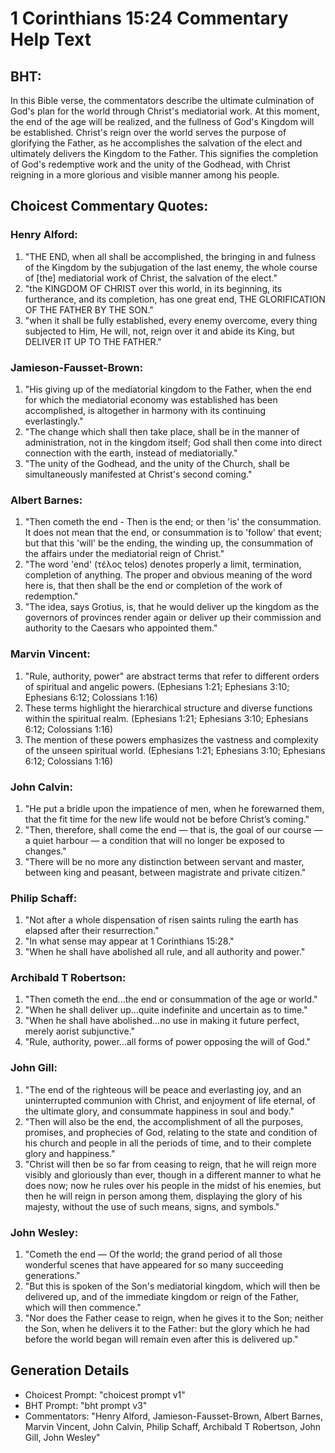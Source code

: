 # 1 Corinthians 15:24 Commentary Help Text

## BHT:
In this Bible verse, the commentators describe the ultimate culmination of God's plan for the world through Christ's mediatorial work. At this moment, the end of the age will be realized, and the fullness of God's Kingdom will be established. Christ's reign over the world serves the purpose of glorifying the Father, as he accomplishes the salvation of the elect and ultimately delivers the Kingdom to the Father. This signifies the completion of God's redemptive work and the unity of the Godhead, with Christ reigning in a more glorious and visible manner among his people.

## Choicest Commentary Quotes:
### Henry Alford:
1. "THE END, when all shall be accomplished, the bringing in and fulness of the Kingdom by the subjugation of the last enemy, the whole course of [the] mediatorial work of Christ, the salvation of the elect." 
2. "the KINGDOM OF CHRIST over this world, in its beginning, its furtherance, and its completion, has one great end, THE GLORIFICATION OF THE FATHER BY THE SON."
3. "when it shall be fully established, every enemy overcome, every thing subjected to Him, He will, not, reign over it and abide its King, but DELIVER IT UP TO THE FATHER."

### Jamieson-Fausset-Brown:
1. "His giving up of the mediatorial kingdom to the Father, when the end for which the mediatorial economy was established has been accomplished, is altogether in harmony with its continuing everlastingly."
2. "The change which shall then take place, shall be in the manner of administration, not in the kingdom itself; God shall then come into direct connection with the earth, instead of mediatorially."
3. "The unity of the Godhead, and the unity of the Church, shall be simultaneously manifested at Christ's second coming."

### Albert Barnes:
1. "Then cometh the end - Then is the end; or then 'is' the consummation. It does not mean that the end, or consummation is to 'follow' that event; but that this 'will' be the ending, the winding up, the consummation of the affairs under the mediatorial reign of Christ."
2. "The word 'end' (τέλος  telos) denotes properly a limit, termination, completion of anything. The proper and obvious meaning of the word here is, that then shall be the end or completion of the work of redemption."
3. "The idea, says Grotius, is, that he would deliver up the kingdom as the governors of provinces render again or deliver up their commission and authority to the Caesars who appointed them."

### Marvin Vincent:
1. "Rule, authority, power" are abstract terms that refer to different orders of spiritual and angelic powers. (Ephesians 1:21; Ephesians 3:10; Ephesians 6:12; Colossians 1:16)
2. These terms highlight the hierarchical structure and diverse functions within the spiritual realm. (Ephesians 1:21; Ephesians 3:10; Ephesians 6:12; Colossians 1:16)
3. The mention of these powers emphasizes the vastness and complexity of the unseen spiritual world. (Ephesians 1:21; Ephesians 3:10; Ephesians 6:12; Colossians 1:16)

### John Calvin:
1. "He put a bridle upon the impatience of men, when he forewarned them, that the fit time for the new life would not be before Christ’s coming."
2. "Then, therefore, shall come the end — that is, the goal of our course — a quiet harbour — a condition that will no longer be exposed to changes."
3. "There will be no more any distinction between servant and master, between king and peasant, between magistrate and private citizen."

### Philip Schaff:
1. "Not after a whole dispensation of risen saints ruling the earth has elapsed after their resurrection." 
2. "In what sense may appear at 1 Corinthians 15:28."
3. "When he shall have abolished all rule, and all authority and power."

### Archibald T Robertson:
1. "Then cometh the end...the end or consummation of the age or world." 
2. "When he shall deliver up...quite indefinite and uncertain as to time."
3. "When he shall have abolished...no use in making it future perfect, merely aorist subjunctive."
4. "Rule, authority, power...all forms of power opposing the will of God."

### John Gill:
1. "The end of the righteous will be peace and everlasting joy, and an uninterrupted communion with Christ, and enjoyment of life eternal, of the ultimate glory, and consummate happiness in soul and body."
2. "Then will also be the end, the accomplishment of all the purposes, promises, and prophecies of God, relating to the state and condition of his church and people in all the periods of time, and to their complete glory and happiness."
3. "Christ will then be so far from ceasing to reign, that he will reign more visibly and gloriously than ever, though in a different manner to what he does now; now he rules over his people in the midst of his enemies, but then he will reign in person among them, displaying the glory of his majesty, without the use of such means, signs, and symbols."

### John Wesley:
1. "Cometh the end — Of the world; the grand period of all those wonderful scenes that have appeared for so many succeeding generations."
2. "But this is spoken of the Son's mediatorial kingdom, which will then be delivered up, and of the immediate kingdom or reign of the Father, which will then commence."
3. "Nor does the Father cease to reign, when he gives it to the Son; neither the Son, when he delivers it to the Father: but the glory which he had before the world began will remain even after this is delivered up."


## Generation Details
- Choicest Prompt: "choicest prompt v1"
- BHT Prompt: "bht prompt v3"
- Commentators: "Henry Alford, Jamieson-Fausset-Brown, Albert Barnes, Marvin Vincent, John Calvin, Philip Schaff, Archibald T Robertson, John Gill, John Wesley"
